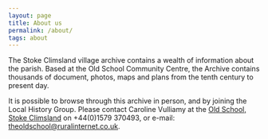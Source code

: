```yaml
---
layout: page
title: About us
permalink: /about/
tags: about
---
```





The Stoke Climsland village archive contains a wealth of information about the parish. Based at the Old School Community Centre, the Archive contains thousands of document, photos, maps and plans from the tenth century to present day. 

It is possible to browse through this archive in person, and by joining the Local History Group. Please contact Caroline Vulliamy at the [Old School, Stoke Climsland](http://www.theoldschoolweb.org.uk/) on +44(0)1579 370493, or  e-mail: theoldschool@ruralinternet.co.uk.

